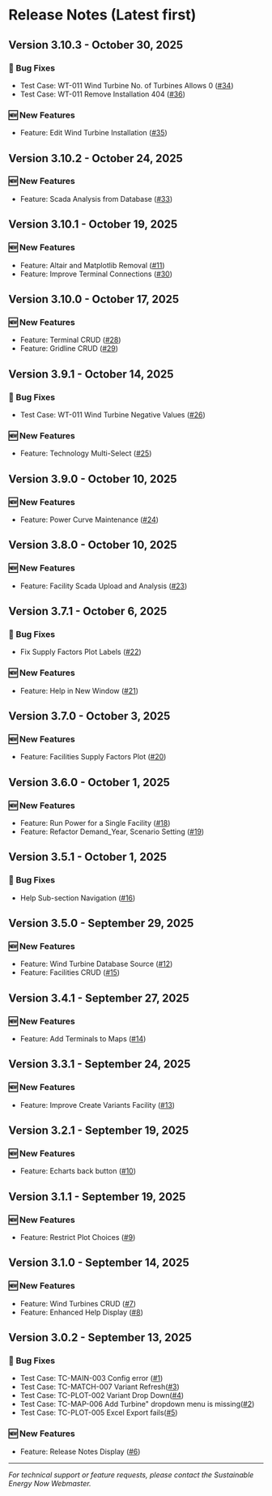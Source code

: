 # Release Notes (Latest first)
## Version 3.10.3 - October 30, 2025
### 🐛 Bug Fixes
- Test Case: WT-011 Wind Turbine No. of Turbines Allows 0 ([#34](https://github.com/Sustainable-Energy-Now/siren_web/issues/34))
- Test Case: WT-011 Remove Installation 404 ([#36](https://github.com/Sustainable-Energy-Now/siren_web/issues/36))
### 🆕 New Features
- Feature: Edit Wind Turbine Installation ([#35](https://github.com/Sustainable-Energy-Now/siren_web/issues/35))

## Version 3.10.2 - October 24, 2025
### 🆕 New Features
- Feature: Scada Analysis from Database ([#33](https://github.com/Sustainable-Energy-Now/siren_web/issues/33))

## Version 3.10.1 - October 19, 2025
### 🆕 New Features
- Feature: Altair and Matplotlib Removal ([#11](https://github.com/Sustainable-Energy-Now/siren_web/issues/11))
- Feature: Improve Terminal Connections ([#30](https://github.com/Sustainable-Energy-Now/siren_web/issues/30))

## Version 3.10.0 - October 17, 2025
### 🆕 New Features
- Feature: Terminal CRUD ([#28](https://github.com/Sustainable-Energy-Now/siren_web/issues/28))
- Feature: Gridline CRUD ([#29](https://github.com/Sustainable-Energy-Now/siren_web/issues/29))

## Version 3.9.1 - October 14, 2025
### 🐛 Bug Fixes
- Test Case: WT-011 Wind Turbine Negative Values ([#26](https://github.com/Sustainable-Energy-Now/siren_web/issues/26))
### 🆕 New Features
- Feature: Technology Multi-Select ([#25](https://github.com/Sustainable-Energy-Now/siren_web/issues/25))

## Version 3.9.0 - October 10, 2025
### 🆕 New Features
- Feature: Power Curve Maintenance ([#24](https://github.com/Sustainable-Energy-Now/siren_web/issues/24))

## Version 3.8.0 - October 10, 2025
### 🆕 New Features
- Feature: Facility Scada Upload and Analysis ([#23](https://github.com/Sustainable-Energy-Now/siren_web/issues/23))

## Version 3.7.1 - October 6, 2025
### 🐛 Bug Fixes
- Fix Supply Factors Plot Labels ([#22](https://github.com/Sustainable-Energy-Now/siren_web/issues/22))
### 🆕 New Features
- Feature: Help in New Window ([#21](https://github.com/Sustainable-Energy-Now/siren_web/issues/21))

## Version 3.7.0 - October 3, 2025
### 🆕 New Features
- Feature: Facilities Supply Factors Plot ([#20](https://github.com/Sustainable-Energy-Now/siren_web/issues/20))

## Version 3.6.0 - October 1, 2025
### 🆕 New Features
- Feature: Run Power for a Single Facility ([#18](https://github.com/Sustainable-Energy-Now/siren_web/issues/18))
- Feature: Refactor Demand_Year, Scenario Setting ([#19](https://github.com/Sustainable-Energy-Now/siren_web/issues/19))

## Version 3.5.1 - October 1, 2025
### 🐛 Bug Fixes
- Help Sub-section Navigation ([#16](https://github.com/Sustainable-Energy-Now/siren_web/issues/16))

## Version 3.5.0 - September 29, 2025
### 🆕 New Features
- Feature: Wind Turbine Database Source ([#12](https://github.com/Sustainable-Energy-Now/siren_web/issues/12))
- Feature: Facilities CRUD ([#15](https://github.com/Sustainable-Energy-Now/siren_web/issues/15))

## Version 3.4.1 - September 27, 2025
### 🆕 New Features
- Feature: Add Terminals to Maps ([#14](https://github.com/Sustainable-Energy-Now/siren_web/issues/14))

## Version 3.3.1 - September 24, 2025
### 🆕 New Features
- Feature: Improve Create Variants Facility ([#13](https://github.com/Sustainable-Energy-Now/siren_web/issues/13))

## Version 3.2.1 - September 19, 2025
### 🆕 New Features
- Feature: Echarts back button ([#10](https://github.com/Sustainable-Energy-Now/siren_web/issues/10))

## Version 3.1.1 - September 19, 2025
### 🆕 New Features
- Feature: Restrict Plot Choices ([#9](https://github.com/Sustainable-Energy-Now/siren_web/issues/9))

## Version 3.1.0 - September 14, 2025
### 🆕 New Features
- Feature: Wind Turbines CRUD ([#7](https://github.com/Sustainable-Energy-Now/siren_web/issues/7))
- Feature: Enhanced Help Display ([#8](https://github.com/Sustainable-Energy-Now/siren_web/issues/8))

## Version 3.0.2 - September 13, 2025
### 🐛 Bug Fixes
- Test Case: TC-MAIN-003 Config error ([#1](https://github.com/Sustainable-Energy-Now/siren_web/issues/1))
- Test Case: TC-MATCH-007 Variant Refresh([#3](https://github.com/Sustainable-Energy-Now/siren_web/issues/3))
- Test Case: TC-PLOT-002 Variant Drop Down([#4](https://github.com/Sustainable-Energy-Now/siren_web/issues/4))
- Test Case: TC-MAP-006 Add Turbine" dropdown menu is missing([#2](https://github.com/Sustainable-Energy-Now/siren_web/issues/2))
- Test Case: TC-PLOT-005 Excel Export fails([#5](https://github.com/Sustainable-Energy-Now/siren_web/issues/5))

### 🆕 New Features
- Feature: Release Notes Display ([#6](https://github.com/Sustainable-Energy-Now/siren_web/issues/6))

---
*For technical support or feature requests, please contact the Sustainable Energy Now Webmaster.*